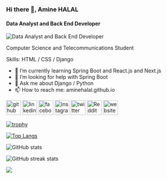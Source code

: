 ### Hi there 👋, Amine HALAL
#### Data Analyst and Back End Developer
![Data Analyst and Back End Developer](https://cdnb.artstation.com/p/assets/images/images/061/375/853/large/nolva-novaes-mao-de-deus.jpg?1680638749)

Computer Science and Telecommunications Student

Skills: HTML / CSS / Django

- 🌱 I’m currently learning Spring Boot and React.js and Next.js 
- 🤔 I’m looking for help with Spring Boot 
- 💬 Ask me about Django / Python 
- 📫 How to reach me: aminehalal.github.io 


[<img src='https://cdn.jsdelivr.net/npm/simple-icons@3.0.1/icons/github.svg' alt='github' height='40'>](https://github.com/aminehalal)  [<img src='https://cdn.jsdelivr.net/npm/simple-icons@3.0.1/icons/linkedin.svg' alt='linkedin' height='40'>](https://www.linkedin.com/in/aminehalal/)  [<img src='https://cdn.jsdelivr.net/npm/simple-icons@3.0.1/icons/facebook.svg' alt='facebook' height='40'>](https://www.facebook.com/aminenohalal)  [<img src='https://cdn.jsdelivr.net/npm/simple-icons@3.0.1/icons/instagram.svg' alt='instagram' height='40'>](https://www.instagram.com/amine.halal/)  [<img src='https://cdn.jsdelivr.net/npm/simple-icons@3.0.1/icons/twitter.svg' alt='twitter' height='40'>](https://twitter.com/aminenohalal)  [<img src='https://cdn.jsdelivr.net/npm/simple-icons@3.0.1/icons/reddit.svg' alt='Reddit' height='40'>](https://www.reddit.com/user/amine_halal)  [<img src='https://cdn.jsdelivr.net/npm/simple-icons@3.0.1/icons/icloud.svg' alt='website' height='40'>](aminehalal.github.io)  

[![trophy](https://github-profile-trophy.vercel.app/?username=aminehalal)](https://github.com/ryo-ma/github-profile-trophy)

[![Top Langs](https://github-readme-stats.vercel.app/api/top-langs/?username=aminehalal)](https://github.com/anuraghazra/github-readme-stats)

![GitHub stats](https://github-readme-stats.vercel.app/api?username=aminehalal&show_icons=true)  

![GitHub streak stats](https://streak-stats.demolab.com/?user=aminehalal)  

[![](https://visitcount.itsvg.in/api?id=aminehalal&label=Profile%20Views&color=1&icon=5&pretty=true)](https://visitcount.itsvg.in)

